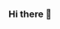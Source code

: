 ### Hi there 👋

<!--
**NamanDeshoria/NamanDeshoria** is a ✨ _special_ ✨ repository because its `README.md` (this file) appears on your GitHub profile.

<img src ="https://miro.medium.com/v2/resize:fit:4800/format:webp/1*Urc28sbnORGOW5oyohQ06g.gif?raw=true">

Here are some ideas to get you started:

👋 Hi, I’m @NamanDeshoria
💞️ I’m interested in Data Analytics and Data Science Role.
🌱 I’m currently learning Data Scnience, Machine Learning.
👀 I’m looking for an opportunity to contribute my skills and knowledge
📫 How to reach me namandeshoria07@gmail.com
📚 My projects are available at https://github.com/NamanDeshoria
🔍 want access to my reposiltories feel free to mail me.

<img src="https://www.google.co.in/url?sa=i&url=https%3A%2F%2Fabhinav-iitkgp2.medium.com%2Fhow-to-start-your-career-in-data-science-8d93627c0732&psig=AOvVaw1v2aYKwKwGpVPYeo2-jNuE&ust=1703849710546000&source=images&cd=vfe&opi=89978449&ved=0CBEQjRxqFwoTCMjHp_mEsoMDFQAAAAAdAAAAABAY"?

